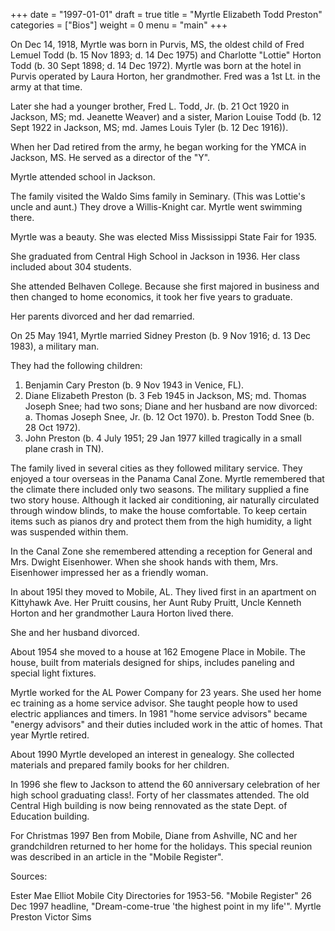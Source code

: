 +++
date = "1997-01-01"
draft = true
title = "Myrtle Elizabeth Todd Preston"
categories = ["Bios"]
weight = 0
menu =  "main"
+++

On Dec 14, 1918, Myrtle was born in Purvis, MS, the oldest child of Fred Lemuel Todd (b. 15 Nov 1893; d. 14 Dec 1975) and Charlotte "Lottie" Horton Todd (b. 30 Sept 1898; d. 14 Dec 1972).  Myrtle was born at the hotel in Purvis operated by Laura Horton, her grandmother.  Fred was a 1st Lt. in the army at that time.

Later she had a younger brother, Fred L. Todd, Jr. (b. 21 Oct 1920 in Jackson, MS; md. Jeanette Weaver) and a sister, Marion Louise Todd (b. 12 Sept 1922 in Jackson, MS; md. James Louis Tyler (b. 12 Dec 1916)).

When her Dad retired from the army, he began working for the YMCA in Jackson, MS.  He served as a director of the "Y".

Myrtle attended school in Jackson.  

The family visited the Waldo Sims family in Seminary.  (This was Lottie's uncle and aunt.)  They drove a Willis-Knight car.  Myrtle went swimming there.

Myrtle was a beauty.  She was elected Miss Mississippi State Fair for 1935.

She graduated from Central High School in Jackson in 1936.  Her class included about 304 students. 

She attended Belhaven College.  Because she first majored in business and then changed to home economics, it took her five years to graduate.

Her parents divorced and her dad remarried.

On 25 May 1941, Myrtle married Sidney Preston (b. 9 Nov 1916; d. 13 Dec 1983), a military man.

They had the following children:

1) Benjamin Cary Preston (b. 9 Nov 1943 in Venice, FL).
2) Diane Elizabeth Preston (b. 3 Feb 1945 in Jackson, MS; md. Thomas Joseph Snee; had two sons; Diane and her husband are now divorced: 
a. Thomas Joseph Snee, Jr. (b. 12 Oct 1970).
b. Preston Todd Snee (b. 28 Oct 1972).
3) John Preston (b. 4 July 1951; 29 Jan 1977 killed tragically in a small plane crash in TN).

The family lived in several cities as they followed military service.  They enjoyed a tour overseas in the Panama Canal Zone.  Myrtle remembered that the climate there included only two seasons.  The military supplied a fine two story house.  Although it lacked air conditioning, air naturally circulated through window blinds, to make the house comfortable.   To keep certain items such as pianos dry and protect them from the high humidity, a light was suspended within them.

In the Canal Zone she remembered attending a reception for General and Mrs. Dwight Eisenhower.  When she shook hands with them, Mrs. Eisenhower impressed her as a friendly woman.

In about 195l they moved to Mobile, AL.  They lived first in an apartment on Kittyhawk Ave.  Her Pruitt cousins, her Aunt Ruby Pruitt, Uncle Kenneth Horton and her grandmother Laura Horton lived there.

She and her husband divorced.

About 1954 she moved to a house at 162 Emogene Place in Mobile.  The house, built from materials designed for ships, includes paneling and special light fixtures.

Myrtle worked for the AL Power Company for 23 years.  She used her home ec training as a home service advisor.  She taught people how to used electric appliances and timers.  In 1981 "home service advisors" became "energy advisors" and their duties included work in the attic of homes.  That year Myrtle retired. 
 
About 1990 Myrtle developed an interest in genealogy.  She collected materials and prepared family books for her children.

In 1996 she flew to Jackson to attend the 60 anniversary celebration of her high school graduating class!.  Forty of her classmates attended.  The old Central High building is now being rennovated as the state Dept. of Education building.

For Christmas 1997 Ben from Mobile, Diane from Ashville, NC and her grandchildren returned to her home for the holidays.  This special reunion was described in an article in the "Mobile Register".

Sources:

Ester Mae Elliot
Mobile City Directories for 1953-56.
"Mobile Register" 26 Dec 1997 headline, "Dream-come-true 'the highest point in my life'".
Myrtle Preston
Victor Sims
